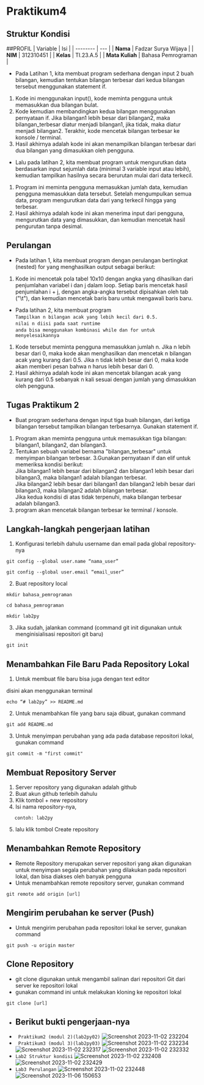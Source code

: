 # Praktikum4
## Struktur Kondisi
##PROFIL
| Variable | Isi |
| -------- | --- |
| **Nama** | Fadzar Surya Wijaya |
| **NIM** | 312310451 |
| **Kelas** | TI.23.A.5 |
| **Mata Kuliah** | Bahasa Pemrograman |

- Pada Latihan 1, kita membuat program sederhana dengan input 2 buah bilangan, kemudian
tentukan bilangan terbesar dari kedua bilangan tersebut
menggunakan statement if.

1. Kode ini menggunakan input(), kode meminta pengguna untuk memasukkan dua bilangan bulat.
2. Kode kemudian membandingkan kedua bilangan menggunakan pernyataan if. Jika bilangan1 lebih besar dari bilangan2, maka bilangan_terbesar diatur menjadi bilangan1, jika tidak, maka diatur menjadi bilangan2.
Terakhir, kode mencetak bilangan terbesar ke konsole / terminal.
3. Hasil akhirnya adalah kode ini akan menampilkan bilangan terbesar dari dua bilangan yang dimasukkan oleh pengguna.



- Lalu pada latihan 2, kita membuat program untuk mengurutkan data berdasarkan input sejumlah
data (minimal 3 variable input atau lebih), kemudian tampilkan
hasilnya secara berurutan mulai dari data terkecil.

1. Program ini meminta pengguna memasukkan jumlah data, kemudian pengguna memasukkan data tersebut. Setelah mengumpulkan semua data, program mengurutkan data dari yang terkecil hingga yang terbesar.
2. Hasil akhirnya adalah kode ini akan menerima input dari pengguna, mengurutkan data yang dimasukkan, dan kemudian mencetak hasil pengurutan tanpa desimal.


## Perulangan
- Pada latihan 1, kita membuat program dengan perulangan bertingkat (nested) for yang
menghasilkan output sebagai berikut:

1. Kode ini mencetak pola tabel 10x10 dengan angka yang dihasilkan dari penjumlahan variabel i dan j dalam loop. Setiap baris mencetak hasil penjumlahan i + j, dengan angka-angka tersebut dipisahkan oleh tab ("\t"), dan kemudian mencetak baris baru untuk mengawali baris baru.


- Pada latihan 2, kita membuat program<br>
  ```Tampilkan n bilangan acak yang lebih kecil dari 0.5.```<br>
  ```nilai n diisi pada saat runtime```<br>
  ```anda bisa menggunakan kombinasi while dan for untuk menyelesaikannya```

1. Kode tersebut meminta pengguna memasukkan jumlah n. Jika n lebih besar dari 0, maka kode akan menghasilkan dan mencetak n bilangan acak yang kurang dari 0.5. Jika n tidak lebih besar dari 0, maka kode akan memberi pesan bahwa n harus lebih besar dari 0.
2. Hasil akhirnya adalah kode ini akan mencetak bilangan acak yang kurang dari 0.5 sebanyak n kali sesuai dengan jumlah yang dimasukkan oleh pengguna.


## Tugas Praktikum 2
- Buat program sederhana dengan input tiga buah bilangan, dari ketiga bilangan
tersebut tampilkan bilangan terbesarnya. Gunakan statement if.
1. Program akan meminta pengguna untuk memasukkan tiga bilangan: bilangan1, bilangan2, dan bilangan3.
2. Tentukan sebuah variabel bernama "bilangan_terbesar" untuk menyimpan bilangan terbesar.
3.Gunakan pernyataan if dan elif untuk memeriksa kondisi berikut:<br>
Jika bilangan1 lebih besar dari bilangan2 dan bilangan1 lebih besar dari bilangan3, maka bilangan1 adalah bilangan terbesar.<br>
Jika bilangan2 lebih besar dari bilangan1 dan bilangan2 lebih besar dari bilangan3, maka bilangan2 adalah bilangan terbesar.<br>
Jika kedua kondisi di atas tidak terpenuhi, maka bilangan terbesar adalah bilangan3.
4. program akan mencetak bilangan terbesar ke terminal / konsole.





## Langkah-langkah pengerjaan latihan

1. Konfigurasi terlebih dahulu username dan email pada global repository-nya

```
git config --global user.name “nama_user”
```

```
git config --global user.email “email_user”
```

2. Buat repository local

```
mkdir bahasa_pemrograman
```

```
cd bahasa_pemrograman
```

```
mkdir lab2py
```

3. Jika sudah, jalankan command (command git init digunakan untuk menginisialisasi repositori git baru)

```
git init
```

## Menambahkan File Baru Pada Repository Lokal

1. Untuk membuat file baru bisa juga dengan text editor

disini akan menggunakan terminal

```
echo “# lab2py” >> README.md
```

2. Untuk menambahkan file yang baru saja dibuat, gunakan command

```
git add README.md
```

3. Untuk menyimpan perubahan yang ada pada database repositori
   lokal, gunakan command

```
git commit -m "first commit"
```

## Membuat Repository Server

1. Server repository yang digunakan adalah github
2. Buat akun github terlebih dahulu
3. Klik tombol + new repository
4. Isi nama repository-nya,

```
   contoh: lab2py
```

5. lalu klik tombol Create repository

## Menambahkan Remote Repository

- Remote Repository merupakan server repositori yang akan digunakan untuk menyimpan segala perubahan yang dilakukan pada repositori lokal, dan bisa diakses oleh banyak pengguna
- Untuk menambahkan remote repository server, gunakan command

```
git remote add origin [url]
```

## Mengirim perubahan ke server (Push)

- Untuk mengirim perubahan pada repositori lokal ke server, gunakan command

```
git push -u origin master
```

## Clone Repository


- git clone digunakan untuk mengambil salinan dari repositori Git dari server ke repositori lokal
- gunakan command ini untuk melakukan kloning ke repositori lokal

```
git clone [url]
```


-  ## Berikut bukti pengerjaan-nya
- ``` Praktikum2 (modul 2)(lab2py02)```
  ![Screenshot 2023-11-02 232204](https://github.com/Pynixz/Pertemuan7/assets/147568964/8ba3fd24-05bc-47eb-970a-e79dd667183a)
- ``` Praktikum3 (modul 3)(lab2py03)```
  ![Screenshot 2023-11-02 232234](https://github.com/Pynixz/Pertemuan7/assets/147568964/20b2a3b6-5eab-4acb-9769-fdcc309add1f) 
  ![Screenshot 2023-11-02 232317](https://github.com/Pynixz/Pertemuan7/assets/147568964/65c83d49-ed7f-45b8-b7f1-2e23398c2017) 
  ![Screenshot 2023-11-02 232332](https://github.com/Pynixz/Pertemuan7/assets/147568964/882c0d3f-7126-4689-aae0-18d65934ed72)
-  ```Lab2 Struktur kondisi```
  ![Screenshot 2023-11-02 232408](https://github.com/Pynixz/Pertemuan7/assets/147568964/f85d69b5-6263-41d5-8b1a-cdc95b89c5e7)  
  ![Screenshot 2023-11-02 232429](https://github.com/Pynixz/Pertemuan7/assets/147568964/95c99a03-5ee7-476d-8ded-4617984456f2)
- ```Lab3 Perulangan```
  ![Screenshot 2023-11-02 232448](https://github.com/Pynixz/Pertemuan7/assets/147568964/491baf1f-ac7d-44a3-a082-bcce702e286e)
  ![Screenshot 2023-11-06 150653](https://github.com/Pynixz/Pertemuan7/assets/147568964/c83268e6-4509-45a3-b736-2101ce0a4aed)

